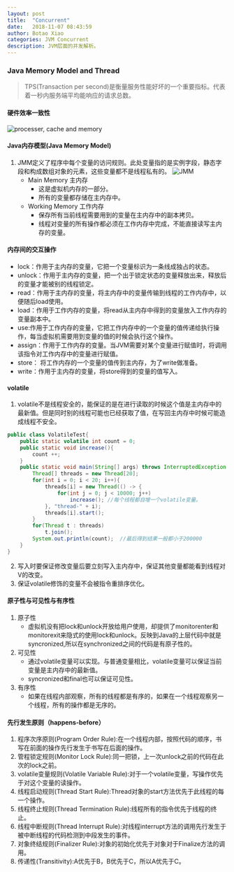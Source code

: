 ```yaml
---
layout: post
title:  "Concurrent"
date:   2018-11-07 08:43:59
author: Botao Xiao
categories: JVM Concurrent
description: JVM层面的并发解析。
---
```


### Java Memory Model and Thread
> TPS(Transaction per second)是衡量服务性能好坏的一个重要指标。代表着一秒内服务端平均能响应的请求总数。

#### 硬件效率一致性
![processer, cache and memory](https://i.imgur.com/jaNupIN.png)

#### Java内存模型(Java Memory Model)
1. JMM定义了程序中每个变量的访问规则。此处变量指的是实例字段，静态字段和构成数组对象的元素，这些变量都不是线程私有的。
![JMM](https://i.imgur.com/254ieV7.png)
	* Main Memory 主内存
		* 这是虚拟机内存的一部分。
		* 所有的变量都存储在主内存中。
	* Working Memory 工作内存
		* 保存所有当前线程需要用到的变量在主内存中的副本拷贝。
		* 线程对变量的所有操作都必须在工作内存中完成，不能直接读写主内存的变量。

#### 内存间的交互操作
* lock：作用于主内存的变量，它把一个变量标识为一条线成独占的状态。
* unlock：作用于主内存的变量，把一个出于锁定状态的变量释放出来，释放后的变量才能被别的线程锁定。
* read：作用于主内存的变量，将主内存中的变量传输到线程的工作内存中，以便随后load使用。
* load：作用于工作内存的变量，将read从主内存中得到的变量放入工作内存的变量副本中。
* use:作用于工作内存的变量，它把工作内存中的一个变量的值传递给执行操作，每当虚拟机需要用到变量的值的时候会执行这个操作。
* assign：作用于工作内存的变量。当JVM需要对某个变量进行赋值时，将调用该指令对工作内存中的变量进行赋值。
* store： 将工作内存的一个变量的值传到主内存，为了write做准备。
* write：作用于主内存的变量，将store得到的变量的值写入。

#### volatile
1. volatile不是线程安全的，能保证的是在进行读取的时候这个值是主内存中的最新值。但是同时别的线程可能也已经获取了值，在写回主内存中时候可能造成线程不安全。
```Java
public class VolatileTest{
	public static volatile int count = 0;
	public static void increase(){
		count ++;
	}
	public static void main(String[] args) throws InterruptedException {
		Thread[] threads = new Thread[20];
		for(int i = 0; i < 20; i++){
			threads[i] = new Thread(() -> {
				for(int j = 0; j < 10000; j++)
					increase();	//每个线程都自增一个volatile变量。
			}, "thread-" + i);
			threads[i].start();
		}
		for(Thread t : threads)
			t.join();
		System.out.println(count);	//最后得到结果一般都小于200000
	}
}
```
2. 写入时要保证修改变量后要立刻写入主内存中，保证其他变量都能看到线程对V的改变。
3. 保证volatile修饰的变量不会被指令重排序优化。

#### 原子性与可见性与有序性
1. 原子性
	* 虚拟机没有把lock和unlock开放给用户使用，却提供了monitorenter和monitorexit来隐式的使用lock和unlock。反映到Java的上层代码中就是syncronized,所以在synchronized之间的代码是有原子性的。
2. 可见性
	* 通过volatile变量可以实现。与普通变量相比，volatile变量可以保证当前变量是主内存中的最新值。
	* syncronized和final也可以保证可见性。
3. 有序性
	* 如果在线程内部观察，所有的线程都是有序的，如果在一个线程观察另一个线程，所有的操作都是无序的。

#### 先行发生原则（happens-before）
1. 程序次序原则(Program Order Rule):在一个线程内部，按照代码的顺序，书写在前面的操作先行发生于书写在后面的操作。
2. 管程锁定规则(Monitor Lock Rule):同一把锁，上一次unlock之前的代码在此次的lock之前。
3. volatile变量规则(Volatile Variable Rule):对于一个volatile变量，写操作优先于对这个变量的读操作。
4. 线程启动规则(Thread Start Rule):Thread对象的start方法优先于此线程的每一个操作。
5. 线程终止规则(Thread Termination Rule):线程所有的指令优先于线程的终止。
6. 线程中断规则(Thread Interrupt Rule):对线程interrupt方法的调用先行发生于被中断线程的代码检测到中段发生的事件。
7. 对象终结规则(Finalizer Rule):对象的初始化优先于对象对于Finalize方法的调用。
8. 传递性(Transitivity):A优先于B，B优先于C，所以A优先于C。
